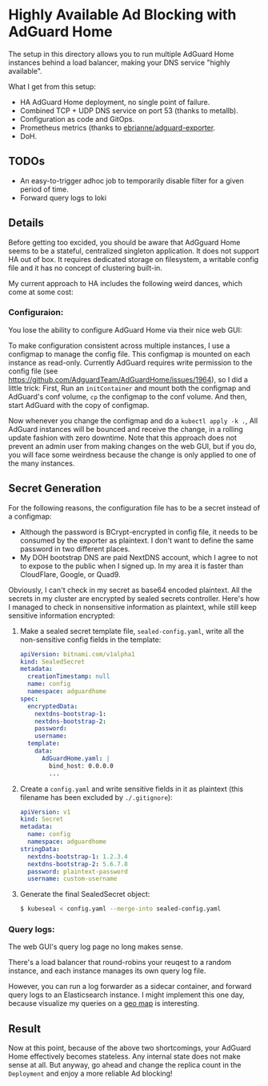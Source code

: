 # Highly Available Ad Blocking with AdGuard Home

The setup in this directory allows you to run multiple AdGuard Home instances behind a load balancer, making your DNS service "highly available".

What I get from this setup:

- HA AdGuard Home deployment, no single point of failure.
- Combined TCP + UDP DNS service on port 53 (thanks to metallb).
- Configuration as code and GitOps.
- Prometheus metrics (thanks to [ebrianne/adguard-exporter](https://github.com/ebrianne/adguard-exporter).
- DoH.

## TODOs

- An easy-to-trigger adhoc job to temporarily disable filter for a given period of time.
- Forward query logs to loki

## Details

Before getting too excided, you should be aware that AdGguard Home seems to be a stateful, centralized singleton application. It does not support HA out of box. It requires dedicated storage on filesystem, a writable config file and it has no concept of clustering built-in.

My current approach to HA includes the following weird dances, which come at some cost:

### Configuraion:

You lose the ability to configure AdGuard Home via their nice web GUI:

To make configuration consistent across multiple instances, I use a configmap to manage the config file. This configmap is mounted on each instance as read-only. Currently AdGuard requires write permission to the config file (see https://github.com/AdguardTeam/AdGuardHome/issues/1964), so I did a little trick: First, Run an `initContainer` and mount both the configmap and AdGuard's conf volume, `cp` the configmap to the conf volume. And then, start AdGuard with the copy of configmap.

Now whenever you change the configmap and do a `kubectl apply -k .`, All AdGuard instances will be bounced and receive the change, in a rolling update fashion with zero downtime. Note that this approach does not prevent an admin user from making changes on the web GUI, but if you do, you will face some weirdness because the change is only applied to one of the many instances.

## Secret Generation

For the following reasons, the configuration file has to be a secret instead of a configmap:

- Although the password is BCrypt-encrypted in config file, it needs to be consumed by the exporter as plaintext. I don't want to define the same password in two different places.
- My DOH bootstrap DNS are paid NextDNS account, which I agree to not to expose to the public when I signed up. In my area it is faster than CloudFlare, Google, or Quad9.

Obviously, I can't check in my secret as base64 encoded plaintext. All the secrets in my cluster are encrypted by sealed secrets controller. Here's how I managed to check in nonsensitive information as plaintext, while still keep sensitive information encrypted:

1. Make a sealed secret template file, `sealed-config.yaml`, write all the non-sensitive config fields in the template:
    ```yaml
    apiVersion: bitnami.com/v1alpha1
    kind: SealedSecret
    metadata:
      creationTimestamp: null
      name: config
      namespace: adguardhome
    spec:
      encryptedData:
        nextdns-bootstrap-1:
        nextdns-bootstrap-2:
        password:
        username:
      template:
        data:
          AdGuardHome.yaml: |
            bind_host: 0.0.0.0
            ...
    ```
2. Create a `config.yaml` and write sensitive fields in it as plaintext (this filename has been excluded by `./.gitignore`):
    ```yaml
    apiVersion: v1
    kind: Secret
    metadata:
      name: config
      namespace: adguardhome
    stringData:
      nextdns-bootstrap-1: 1.2.3.4
      nextdns-bootstrap-2: 5.6.7.8
      password: plaintext-password
      username: custom-username
    ```
3. Generate the final SealedSecret object:
    ```bash
    $ kubeseal < config.yaml --merge-into sealed-config.yaml
    ```

### Query logs:

The web GUI's query log page no long makes sense.

There's a load balancer that round-robins your reuqest to a random instance, and each instance manages its own query log file.

However, you can run a log forwarder as a sidecar container, and forward query logs to an Elasticsearch instance. I might implement this one day, because visualize my queries on a [geo map](https://www.elastic.co/guide/en/kibana/current/maps.html) is interesting.

## Result

Now at this point, because of the above two shortcomings, your AdGuard Home effectively becomes stateless. Any internal state does not make sense at all. But anyway, go ahead and change the replica count in the `Deployment` and enjoy a more reliable Ad blocking!
